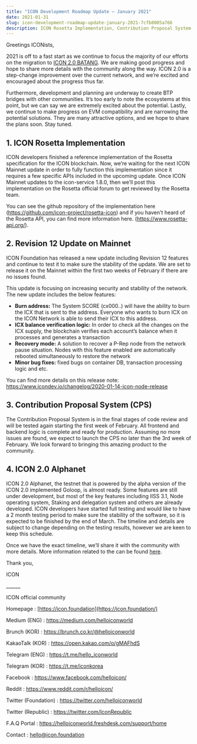 ```yaml
---
title: "ICON Development Roadmap Update — January 2021"
date: 2021-01-31
slug: icon-development-roadmap-update-january-2021-7cfb8005a766
description: ICON Rosetta Implementation, Contribution Proposal System code review and ICON 2.0 alphanet
---
```


Greetings ICONists,

2021 is off to a fast start as we continue to focus the majority of our efforts on the migration to [ICON 2.0 BATANG](https://medium.com/helloiconworld/icon-2-0-introducing-a-new-blockchain-software-architecture-based-on-go-8874107a4e58). We are making good progress and hope to share more details with the community along the way. ICON 2.0 is a step-change improvement over the current network, and we’re excited and encouraged about the progress thus far.

Furthermore, development and planning are underway to create BTP bridges with other communities. It’s too early to note the ecosystems at this point, but we can say we are extremely excited about the potential. Lastly, we continue to make progress on EVM compatibility and are narrowing the potential solutions. They are many attractive options, and we hope to share the plans soon. Stay tuned.

## 1. ICON Rosetta Implementation

ICON developers finished a reference implementation of the Rosetta specification for the ICON blockchain. Now, we’re waiting for the next ICON Mainnet update in order to fully function this implementation since it requires a few specific APIs included in the upcoming update. Once ICON Mainnet updates to the icon-service 1.8.0, then we’ll post this implementation on the Rosetta official forum to get reviewed by the Rosetta team.

You can see the github repository of the implementation here (<https://github.com/icon-project/rosetta-icon>) and if you haven't heard of the Rosetta API, you can find more information here. (<https://www.rosetta-api.org/>).

## 2. Revision 12 Update on Mainnet

ICON Foundation has released a new update including Revision 12 features and continue to test it to make sure the stability of the update. We are set to release it on the Mainnet within the first two weeks of February if there are no issues found.

This update is focusing on increasing security and stability of the network. The new update includes the below features:

* **Burn address:** The System SCORE (cx000..) will have the ability to burn the ICX that is sent to the address. Everyone who wants to burn ICX on the ICON Network is able to send their ICX to this address.
* **ICX balance verification logic:** In order to check all the changes on the ICX supply, the blockchain verifies each account’s balance when it processes and generates a transaction
* **Recovery mode:** A solution to recover a P-Rep node from the network pause situation. Nodes with this feature enabled are automatically rebooted simultaneously to restore the network
* **Minor bug fixes:** fixed bugs on container DB, transaction processing logic and etc.

You can find more details on this release note: <https://www.icondev.io/changelog/2020-01-14-icon-node-release>

## 3. Contribution Proposal System (CPS)

The Contribution Proposal System is in the final stages of code review and will be tested again starting the first week of February. All frontend and backend logic is complete and ready for production. Assuming no more issues are found, we expect to launch the CPS no later than the 3rd week of February. We look forward to bringing this amazing product to the community.

## 4. ICON 2.0 Alphanet

ICON 2.0 Alphanet, the testnet that is powered by the alpha version of the ICON 2.0 implemented Goloop, is almost ready. Some features are still under development, but most of the key features including IISS 3.1, Node operating system, Staking and delegation system and others are already developed. ICON developers have started full testing and would like to have a 2 month testing period to make sure the stability of the software, so it is expected to be finished by the end of March. The timeline and details are subject to change depending on the testing results, however we are keen to keep this schedule.

Once we have the exact timeline, we’ll share it with the community with more details. More information related to the can be found [here](https://medium.com/helloiconworld/icon-2-0-introducing-a-new-blockchain-software-architecture-based-on-go-8874107a4e58).

Thank you,

ICON

\_\_\_\_\_\_

ICON official community

Homepage : [https://icon.foundation](https://icon.foundation/)

Medium (ENG) : <https://medium.com/helloiconworld>

Brunch (KOR) : <https://brunch.co.kr/@helloiconworld>

KakaoTalk (KOR) : <https://open.kakao.com/o/gMAFhdS>

Telegram (ENG) : <https://t.me/hello_iconworld>

Telegram (KOR) : <https://t.me/iconkorea>

Facebook : <https://www.facebook.com/helloicon/>

Reddit : <https://www.reddit.com/r/helloicon/>

Twitter (Foundation) : <https://twitter.com/helloiconworld>

Twitter (Republic) : <https://twitter.com/IconRepublic>

F.A.Q Portal : <https://helloiconworld.freshdesk.com/support/home>

Contact : hello@icon.foundation

